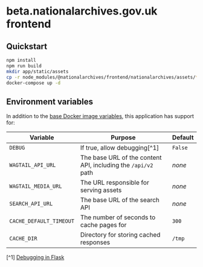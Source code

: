 # beta.nationalarchives.gov.uk frontend

## Quickstart

```sh
npm install
npm run build
mkdir app/static/assets
cp -r node_modules/@nationalarchives/frontend/nationalarchives/assets/* app/static/assets
docker-compose up -d
```

## Environment variables

In addition to the [base Docker image variables](https://github.com/nationalarchives/docker/blob/main/docker/tna-python/README.md#environment-variables), this application has support for:

| Variable                | Purpose                                                       | Default |
| ----------------------- | ------------------------------------------------------------- | ------- |
| `DEBUG`                 | If true, allow debugging[^1]                                  | `False` |
| `WAGTAIL_API_URL`       | The base URL of the content API, including the `/api/v2` path | _none_  |
| `WAGTAIL_MEDIA_URL`     | The URL responsible for serving assets                        | _none_  |
| `SEARCH_API_URL`        | The base URL of the search API                                | _none_  |
| `CACHE_DEFAULT_TIMEOUT` | The number of seconds to cache pages for                      | `300`   |
| `CACHE_DIR`             | Directory for storing cached responses                        | `/tmp`  |

[^1] [Debugging in Flask](https://flask.palletsprojects.com/en/2.3.x/debugging/)
